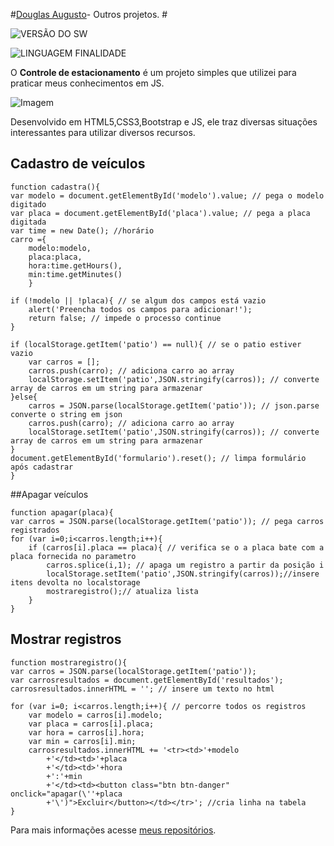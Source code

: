 #[Douglas Augusto](http://github.com/DouglasAugustoJunior)- Outros projetos. # 
 
 
![VERSÃO DO SW](https://img.shields.io/badge/Version-1.0-blue.svg)
 
![LINGUAGEM FINALIDADE](https://img.shields.io/badge/javascript-system-orange.svg)
 
O **Controle de estacionamento** é um projeto simples que utilizei para praticar meus conhecimentos em JS.

![Imagem](https://github.com/DouglasAugustoJunior/ControledeEstacionamentoJS/)


 
Desenvolvido em HTML5,CSS3,Bootstrap e JS, ele traz diversas situações interessantes para utilizar diversos recursos.
 
## Cadastro de veículos
 

    function cadastra(){
    var modelo = document.getElementById('modelo').value; // pega o modelo digitado
    var placa = document.getElementById('placa').value; // pega a placa digitada
    var time = new Date(); //horário
    carro ={
        modelo:modelo,
        placa:placa,
        hora:time.getHours(),
        min:time.getMinutes()
        }
    
    if (!modelo || !placa){ // se algum dos campos está vazio
        alert('Preencha todos os campos para adicionar!');
        return false; // impede o processo continue
    }
    
    if (localStorage.getItem('patio') == null){ // se o patio estiver vazio
        var carros = [];
        carros.push(carro); // adiciona carro ao array
        localStorage.setItem('patio',JSON.stringify(carros)); // converte array de carros em um string para armazenar
    }else{
        carros = JSON.parse(localStorage.getItem('patio')); // json.parse converte o string em json
        carros.push(carro); // adiciona carro ao array
        localStorage.setItem('patio',JSON.stringify(carros)); // converte array de carros em um string para armazenar
    }
    document.getElementById('formulario').reset(); // limpa formulário após cadastrar
    }

 

 
##Apagar veículos
 

    function apagar(placa){
    var carros = JSON.parse(localStorage.getItem('patio')); // pega carros registrados
    for (var i=0;i<carros.length;i++){
        if (carros[i].placa == placa){ // verifica se o a placa bate com a placa fornecida no parametro
            carros.splice(i,1); // apaga um registro a partir da posição i
            localStorage.setItem('patio',JSON.stringify(carros));//insere itens devolta no localstorage
            mostraregistro();// atualiza lista
        }
    }


 
## Mostrar registros
 
    function mostraregistro(){
    var carros = JSON.parse(localStorage.getItem('patio'));
    var carrosresultados = document.getElementById('resultados');
    carrosresultados.innerHTML = ''; // insere um texto no html
    
    for (var i=0; i<carros.length;i++){ // percorre todos os registros
        var modelo = carros[i].modelo;
        var placa = carros[i].placa;
        var hora = carros[i].hora;
        var min = carros[i].min;
        carrosresultados.innerHTML += '<tr><td>'+modelo
            +'</td><td>'+placa
            +'</td><td>'+hora
            +':'+min
            +'</td><td><button class="btn btn-danger" onclick="apagar(\''+placa
            +'\')">Excluir</button></td></tr>'; //cria linha na tabela 
    }

Para mais informações acesse [meus repositórios](http://github.com/DouglasAugustoJunior).
